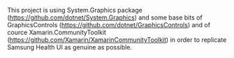 This project is using System.Graphics package (https://github.com/dotnet/System.Graphics) and some base bits of GraphicsControls (https://github.com/dotnet/GraphicsControls) and of cource Xamarin.CommunityToolkit (https://github.com/Xamarin/XamarinCommunityToolkit) in order to replicate Samsung Health UI as genuine as possible.
